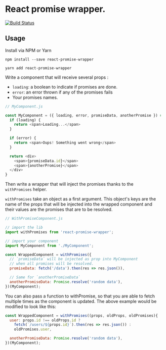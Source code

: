 # React promise wrapper.

[![Build Status](https://travis-ci.org/matthis-d/react-promise-wrapper.svg?branch=master)](https://travis-ci.org/matthis-d/react-promise-wrapper)
## Usage

Install via NPM or Yarn
```
npm install --save react-promise-wrapper
````

```
yarn add react-promise-wrapper
```

Write a component that will receive several props :
- `loading`: a boolean to indicate if promises are done.
- `error`: an error thrown if any of the promises fails
- Your promises names.

```js
// MyComponent.js

const MyComponent = ({ loading, error, promiseData, anotherPromise }) => {
  if (loading) {
    return <span>Loading...</span>
  }

  if (error) {
    return <span>Oups! Something went wrong</span>
  }

  return <div>
    <span>{promiseData.id}</span>
    <span>{anotherPromise}</span>
  </div>
}
```

Then write a wrapper that will inject the promises thanks to the `withPromises` helper.

`withPromises` take an object as a first argument. This object's keys are the name of the props that will be injected into the wrapped component and their values are the promises that are to be resolved.

```js
// WithPromiseComponent.js

// import the lib
import withPromises from 'react-promise-wrapper';

// import your component
import MyComponent from './MyComponent';

const WrappedComponent = withPromises({
  // `promiseData` will be injected as prop into MyComponent
  // when all promises will be resolved.
  promiseData: fetch('/data').then(res => res.json()),

  // Same for `anotherPromiseData`
  anotherPromiseData: Promise.resolve('random data'),
})(MyComponent);
```

You can also pass a function to withPromise, so that you are able to fetch multiple times as the component is updated. The above example would be modified to look like this:

```js
const WrappedComponent = withPromises((props, oldProps, oldPromises){
  user: props.id !== oldProps.id ?
    fetch(`/users/${props.id}`).then(res => res.json()) :
    oldPromises.user,

  anotherPromiseData: Promise.resolve('random data'),
})(MyComponent);
```
